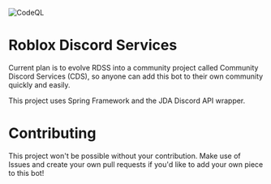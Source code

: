 ![CodeQL](https://github.com/misterveiga/rdss/workflows/CodeQL/badge.svg?branch=master)
# Roblox Discord Services
Current plan is to evolve RDSS into a community project called Community Discord Services (CDS), so anyone can add this bot to their own community quickly and easily.

This project uses Spring Framework and the JDA Discord API wrapper.

# Contributing
This project won't be possible without your contribution. Make use of Issues and create your own pull requests if you'd like to add your own piece to this bot!
